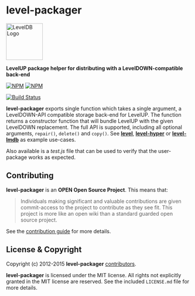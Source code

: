 level-packager
==============

<img alt="LevelDB Logo" height="100" src="http://leveldb.org/img/logo.svg">

**LevelUP package helper for distributing with a LevelDOWN-compatible back-end**

[![NPM](https://nodei.co/npm/level-packager.png?stars&downloads)](https://nodei.co/npm/level-packager/) [![NPM](https://nodei.co/npm-dl/level-packager.png)](https://nodei.co/npm/level-packager/)

[![Build Status](https://secure.travis-ci.org/Level/packager.png)](http://travis-ci.org/Level/packager)

**level-packager** exports single function which takes a single argument, a LevelDOWN-API compatible storage back-end for LevelUP. The function returns a constructor function that will bundle LevelUP with the given LevelDOWN replacement. The full API is supported, including all optional arguments, `repair()`, `delete()` and `copy()`. See **[level](https://github.com/Level/level)**, **[level-hyper](https://github.com/Level/level-hyper)** or **[level-lmdb](https://github.com/Level/level-lmdb)** as example use-cases.

Also available is a *test.js* file that can be used to verify that the user-package works as expected.

<a name="contributing"></a>
Contributing
------------

**level-packager** is an **OPEN Open Source Project**. This means that:

> Individuals making significant and valuable contributions are given commit-access to the project to contribute as they see fit. This project is more like an open wiki than a standard guarded open source project.

See the [contribution guide](https://github.com/Level/community/blob/master/CONTRIBUTING.md) for more details.

<a name="license"></a>
License &amp; Copyright
-------------------

Copyright (c) 2012-2015 **level-packager** [contributors](https://github.com/level/community#contributors).

**level-packager** is licensed under the MIT license. All rights not explicitly granted in the MIT license are reserved. See the included `LICENSE.md` file for more details.
